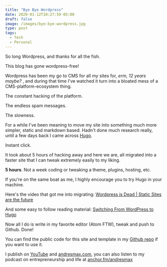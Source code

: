 ```yaml
---
title: "Bye Bye Wordpress"
date: 2020-01-12T10:27:59-05:00
draft: false
image: /images/bye-bye-wordpress.jpg
type: post
tags:
  - Tech
  - Personal
---
```


So long Wordpress, and thanks for all the fish.

<!--more-->

This blog has gone wordpress-free!

Wordpress has been my go to CMS for all my sites for, _erm, 12 years maybe?_ , and during that time I've watched it turn into a bloated mess of a CMS-platform-ecosystem thing.

The constant hacking of the platform.

The endless spam messages.

The slowness.

For a while I've been meaning to move my site into something much more simpler, static and markdown based. Hadn't done much research really, until a few days back I came across [Hugo](https://gohugo.io/).

Instant click.

It took about 5 hours of hacking away and here we are, all migrated into a faster site that I can tweak extremely easily to my liking.

**5 hours**. Not a week coding or tweaking a theme, plugins, hosting, etc.

If you're on the same boat as me, I highly encourage you to try Hugo in your machine.

Here's the video that got me into migrating: [Wordpress is Dead | Static Sites are the future](https://www.youtube.com/watch?v=6JaBian3vgI)

And some easy to follow reading material: [Switching From WordPress to Hugo](https://www.smashingmagazine.com/2019/05/switch-wordpress-hugo/)

Now all I do is write in my favorite editor (Atom FTW), tweak and push to Github. Done!

You can find the public code for this site and template in my [Github repo](https://github.com/andresmax/andresmax) if you want to use it.

I publish on [YouTube][1] and [andresmax.com][2], you can also listen to my podcast on entrepreneurship and life at [anchor.fm/andresmax][3]

[1]: https://www.youtube.com/andresmax

[2]: https://www.andresmax.com

[3]: https://anchor.fm/andresmax
